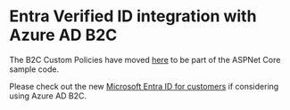 # Entra Verified ID integration with Azure AD B2C

The B2C Custom Policies have moved [here](https://github.com/Azure-Samples/active-directory-verifiable-credentials-dotnet/tree/main/3-asp-net-core-api-b2c/B2C) to be part of the ASPNet Core sample code. 

Please check out the new [Microsoft Entra ID for customers](https://learn.microsoft.com/en-us/entra/external-id/customers/overview-customers-ciam) if considering using Azure AD B2C.
